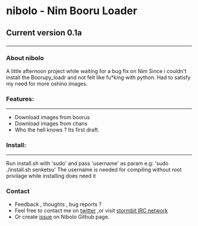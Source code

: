 # **nibolo - Nim Booru Loader**
## Current version 0.1a
###
------------------------
### About nibolo
A little afternoon project while waiting for a bug fix on Nim
Since i couldn't install the Boorupy_loadr and not felt like fu*king with python.
Had to satisfy my need for more oshino images.

### Features:
------------------------
* Download images from boorus
* Download images from chans
* Who the hell knows ? Its first draft.

### Install:
------------------------
Run install.sh with 'sudo' and pass 'username' as param
e.g: 'sudo ./install.sh senketsu'
The username is needed for compiling without root privilage while installing does need it

### Contact
* Feedback , thoughts , bug reports ?
* Feel free to contact me on [twitter](https://twitter.com/Senketsu_Dev) ,or visit [stormbit IRC network](https://kiwiirc.com/client/irc.stormbit.net/?nick=Guest|?#cute)
* Or create [issue](https://github.com/Senketsu/nibolo/issues) on Nibolo Github page.
